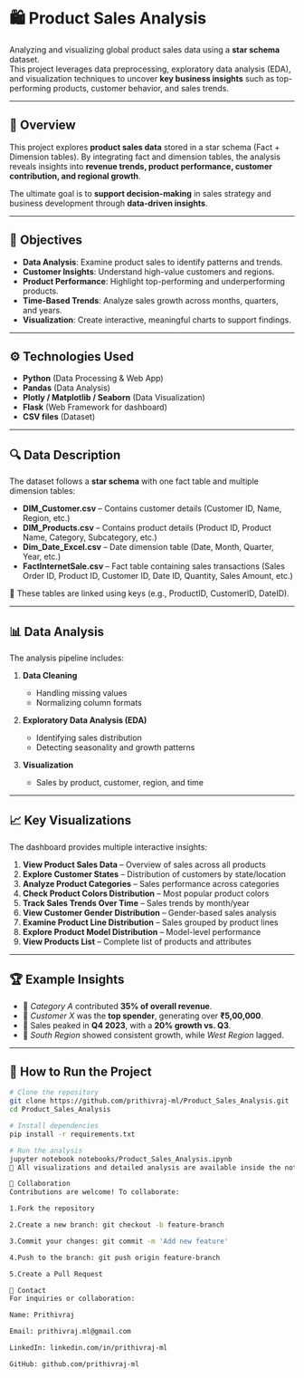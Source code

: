 # 🛍️ Product Sales Analysis  

Analyzing and visualizing global product sales data using a **star schema** dataset.  
This project leverages data preprocessing, exploratory data analysis (EDA), and visualization techniques to uncover **key business insights** such as top-performing products, customer behavior, and sales trends.  

---

## 📄 Overview  

This project explores **product sales data** stored in a star schema (Fact + Dimension tables). By integrating fact and dimension tables, the analysis reveals insights into **revenue trends, product performance, customer contribution, and regional growth**.  

The ultimate goal is to **support decision-making** in sales strategy and business development through **data-driven insights**.  

---

## 🎯 Objectives  

- **Data Analysis**: Examine product sales to identify patterns and trends.  
- **Customer Insights**: Understand high-value customers and regions.  
- **Product Performance**: Highlight top-performing and underperforming products.  
- **Time-Based Trends**: Analyze sales growth across months, quarters, and years.  
- **Visualization**: Create interactive, meaningful charts to support findings.  

---

## ⚙️ Technologies Used
- **Python** (Data Processing & Web App)
- **Pandas** (Data Analysis)
- **Plotly / Matplotlib / Seaborn** (Data Visualization)
- **Flask**  (Web Framework for dashboard)
- **CSV files** (Dataset)
  
---

## 🔍 Data Description  

The dataset follows a **star schema** with one fact table and multiple dimension tables:  

- **DIM_Customer.csv** – Contains customer details (Customer ID, Name, Region, etc.)  
- **DIM_Products.csv** – Contains product details (Product ID, Product Name, Category, Subcategory, etc.)  
- **Dim_Date_Excel.csv** – Date dimension table (Date, Month, Quarter, Year, etc.)  
- **FactInternetSale.csv** – Fact table containing sales transactions (Sales Order ID, Product ID, Customer ID, Date ID, Quantity, Sales Amount, etc.)  

📌 These tables are linked using keys (e.g., ProductID, CustomerID, DateID).  

---

## 📊 Data Analysis  

The analysis pipeline includes:  

1. **Data Cleaning**  
   - Handling missing values  
   - Normalizing column formats  

2. **Exploratory Data Analysis (EDA)**  
   - Identifying sales distribution  
   - Detecting seasonality and growth patterns  

3. **Visualization**  
   - Sales by product, customer, region, and time  

---

## 📈 Key Visualizations
The dashboard provides multiple interactive insights:

1. **View Product Sales Data** – Overview of sales across all products  
2. **Explore Customer States** – Distribution of customers by state/location  
3. **Analyze Product Categories** – Sales performance across categories  
4. **Check Product Colors Distribution** – Most popular product colors  
5. **Track Sales Trends Over Time** – Sales trends by month/year  
6. **View Customer Gender Distribution** – Gender-based sales analysis  
7. **Examine Product Line Distribution** – Sales grouped by product lines  
8. **Explore Product Model Distribution** – Model-level performance  
9. **View Products List** – Complete list of products and attributes  

---

## 🏆 Example Insights  

- 📌 *Category A* contributed **35% of overall revenue**.  
- 📌 *Customer X* was the **top spender**, generating over **₹5,00,000**.  
- 📌 Sales peaked in **Q4 2023**, with a **20% growth vs. Q3**.  
- 📌 *South Region* showed consistent growth, while *West Region* lagged.  

---

## 🚀 How to Run the Project  

```bash
# Clone the repository
git clone https://github.com/prithivraj-ml/Product_Sales_Analysis.git
cd Product_Sales_Analysis

# Install dependencies
pip install -r requirements.txt

# Run the analysis
jupyter notebook notebooks/Product_Sales_Analysis.ipynb
📌 All visualizations and detailed analysis are available inside the notebooks/ directory.

🤝 Collaboration
Contributions are welcome! To collaborate:

1.Fork the repository

2.Create a new branch: git checkout -b feature-branch

3.Commit your changes: git commit -m 'Add new feature'

4.Push to the branch: git push origin feature-branch

5.Create a Pull Request

📧 Contact
For inquiries or collaboration:

Name: Prithivraj

Email: prithivraj.ml@gmail.com

LinkedIn: linkedin.com/in/prithivraj-ml

GitHub: github.com/prithivraj-ml
